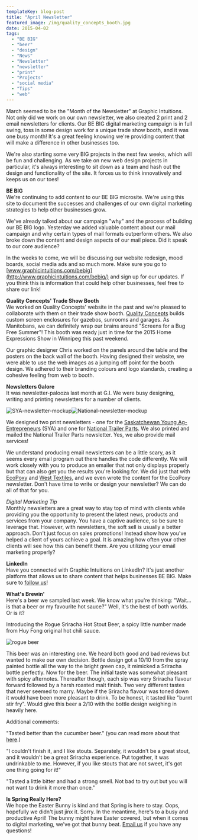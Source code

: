 ```yaml
---
templateKey: blog-post
title: "April Newsletter"
featured_image: /img/quality_concepts_booth.jpg
date: 2015-04-02
tags:
  - "BE BIG"
  - "beer"
  - "design"
  - "News"
  - "Newsletter"
  - "newsletter"
  - "print"
  - "Projects"
  - "social media"
  - "Tips"
  - "web"
---
```


March seemed to be the "Month of the Newsletter" at Graphic Intuitions. Not only did we work on our own newsletter, we also created 2 print and 2 email newsletters for clients. Our BE BIG digital marketing campaign is in full swing, toss in some design work for a unique trade show booth, and it was one busy month! It's a great feeling knowing we're providing content that will make a difference in other businesses too.

We're also starting some very BIG projects in the next few weeks, which will be fun and challenging. As we take on new web design projects in particular, it's always interesting to sit down as a team and hash out the design and functionality of the site. It forces us to think innovatively and keeps us on our toes!

**BE BIG**  
We're continuing to add content to our BE BIG microsite. We're using this site to document the successes and challenges of our own digital marketing strategies to help other businesses grow.

We've already talked about our campaign "why" and the process of building our BE BIG logo. Yesterday we added valuable content about our mail campaign and why certain types of mail formats outperform others. We also broke down the content and design aspects of our mail piece. Did it speak to our core audience?

In the weeks to come, we will be discussing our website redesign, mood boards, social media ads and so much more. Make sure you go to [www.graphicintuitions.com/bebig](http://www.graphicintuitions.com/bebig/) and sign up for our updates. If you think this is information that could help other businesses, feel free to share our link!

**Quality Concepts' Trade Show Booth**  
We worked on Quality Concepts' website in the past and we're pleased to collaborate with them on their trade show booth. [Quality Concepts](http://www.qualityconcepts.ca/) builds custom screen enclosures for gazebos, sunrooms and garages. As Manitobans, we can definitely wrap our brains around "Screens for a Bug Free Summer"! This booth was ready just in time for the 2015 Home Expressions Show in Winnipeg this past weekend.

Our graphic designer Chris worked on the panels around the table and the posters on the back wall of the booth. Having designed their website, we were able to use the web images as a jumping off point for the booth design. We adhered to their branding colours and logo standards, creating a cohesive feeling from web to booth.

**Newsletters Galore**  
It was newsletter-palooza last month at G.I. We were busy designing, writing and printing newsletters for a number of clients.

![SYA-newsletter-mockup](/img/SYA-newsletter-mockup-300x225.png)![National-newsletter-mockup](/img/National-newsletter-mockup-300x225.png)

We designed two print newsletters - one for the [Saskatchewan Young Ag-Entrepreneurs](http://www.saskyoungag.ca/) (SYA) and one for [National Trailer Parts](http://nationaltrailerparts.com/). We also printed and mailed the National Trailer Parts newsletter. Yes, we also provide mail services!

We understand producing email newsletters can be a little scary, as it seems every email program out there handles the code differently. We will work closely with you to produce an emailer that not only displays properly but that can also get you the results you're looking for. We did just that with [EcoPoxy](http://ecopoxy.com/) and [West Textiles](http://westtextiles.ca/), and we even wrote the content for the EcoPoxy newsletter. Don't have time to write or design your newsletter? We can do all of that for you.

_Digital Marketing Tip_  
Monthly newsletters are a great way to stay top of mind with clients while providing you the opportunity to present the latest news, products and services from your company. You have a captive audience, so be sure to leverage that. However, with newsletters, the soft sell is usually a better approach. Don't just focus on sales promotions! Instead show how you've helped a client of yours achieve a goal. It is amazing how often your other clients will see how this can benefit them. Are you utilizing your email marketing properly?

**LinkedIn**  
Have you connected with Graphic Intuitions on LinkedIn? It's just another platform that allows us to share content that helps businesses BE BIG. Make sure to [follow us](https://www.linkedin.com/company/graphic-intuitions-inc-)!

**What's Brewin'**  
Here's a beer we sampled last week. We know what you're thinking: "Wait... is that a beer or my favourite hot sauce?" Well, it's the best of both worlds. Or is it?

Introducing the Rogue Sriracha Hot Stout Beer, a spicy little number made from Huy Fong original hot chili sauce.

![rogue beer](/img/rogue-beer-94x300.jpg)

This beer was an interesting one. We heard both good and bad reviews but wanted to make our own decision. Bottle design got a 10/10 from the spray painted bottle all the way to the bright green cap, it mimicked a Sriracha bottle perfectly. Now for the beer. The initial taste was somewhat pleasant with spicy afternotes. Thereafter though, each sip was very Sriracha flavour forward followed by a harsh roasted malt finish. Two very different tastes that never seemed to marry. Maybe if the Sriracha flavour was toned down it would have been more pleasant to drink. To be honest, it tasted like "burnt stir fry". Would give this beer a 2/10 with the bottle design weighing in heavily here.

Additional comments:

"Tasted better than the cucumber beer." (you can read more about that [here](https://graphicintuitions.com/whats-brewin/whats-brewin-week-july-21-2014/).)

"I couldn't finish it, and I like stouts. Separately, it wouldn't be a great stout, and it wouldn't be a great Sriracha experience. Put together, it was undrinkable to me. However, if you like stouts that are not sweet, it's got one thing going for it!"

"Tasted a little bitter and had a strong smell. Not bad to try out but you will not want to drink it more than once."

**Is Spring Really Here?**  
We hope the Easter Bunny is kind and that Spring is here to stay. Oops, hopefully we didn't just jinx it. Sorry. In the meantime, here's to a busy and productive April! The bunny might have Easter covered, but when it comes to digital marketing, we've got that bunny beat. [Email us](mailto:julie@teamgi.ca) if you have any questions!